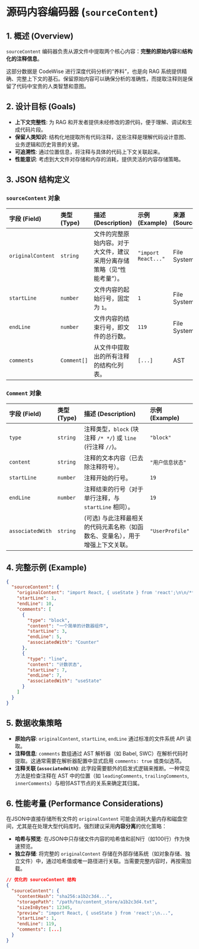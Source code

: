 # 源码内容编码器 (`sourceContent`)

## 1. 概述 (Overview)

`sourceContent` 编码器负责从源文件中提取两个核心内容：**完整的原始内容**和**结构化的注释信息**。

这部分数据是 CodeWise 进行深度代码分析的“养料”，也是向 RAG 系统提供精确、完整上下文的基石。保留原始内容可以确保分析的准确性，而提取注释则是保留了代码中宝贵的人类智慧和意图。

## 2. 设计目标 (Goals)

- **上下文完整性**: 为 RAG 和开发者提供未经修改的源代码，便于理解、调试和生成代码片段。
- **保留人类知识**: 结构化地提取所有代码注释，这些注释是理解代码设计意图、业务逻辑和历史背景的关键。
- **可追溯性**: 通过位置信息，将注释与具体的代码上下文关联起来。
- **性能意识**: 考虑到大文件对存储和内存的消耗，提供灵活的内容存储策略。

## 3. JSON 结构定义

### `sourceContent` 对象

| 字段 (Field) | 类型 (Type) | 描述 (Description) | 示例 (Example) | 来源 (Source) |
| :--- | :--- | :--- | :--- | :--- |
| `originalContent`| `string` | 文件的完整原始内容。对于大文件，建议采用分离存储策略（见“性能考量”）。 | `"import React..."` | File System |
| `startLine` | `number` | 文件内容的起始行号，固定为 `1`。 | `1` | File System |
| `endLine` | `number` | 文件内容的结束行号，即文件的总行数。 | `119` | File System |
| `comments` | `Comment[]` | 从文件中提取出的所有注释的结构化列表。 | `[...]` | AST |

### `Comment` 对象

| 字段 (Field) | 类型 (Type) | 描述 (Description) | 示例 (Example) |
| :--- | :--- | :--- | :--- |
| `type` | `string` | 注释类型，`block` (块注释 `/* */`) 或 `line` (行注释 `//`)。 | `"block"` |
| `content` | `string` | 注释的文本内容（已去除注释符号）。 | `"用户信息状态"` |
| `startLine` | `number` | 注释开始的行号。 | `19` |
| `endLine` | `number` | 注释结束的行号（对于单行注释，与 `startLine` 相同）。 | `19` |
| `associatedWith`| `string` | (可选) 与此注释最相关的代码元素名称（如函数名、变量名），用于增强上下文关联。 | `"UserProfile"` |

## 4. 完整示例 (Example)

```json
{
  "sourceContent": {
    "originalContent": "import React, { useState } from 'react';\n\n/**\n * 一个简单的计数器组件\n */\nconst Counter = () => {\n  // 计数状态\n  const [count, setCount] = useState(0);\n\n  return <button onClick={() => setCount(count + 1)}>{count}</button>;\n};",
    "startLine": 1,
    "endLine": 10,
    "comments": [
      {
        "type": "block",
        "content": "一个简单的计数器组件",
        "startLine": 3,
        "endLine": 5,
        "associatedWith": "Counter"
      },
      {
        "type": "line",
        "content": "计数状态",
        "startLine": 7,
        "endLine": 7,
        "associatedWith": "useState"
      }
    ]
  }
}
```

## 5. 数据收集策略

- **原始内容**: `originalContent`, `startLine`, `endLine` 通过标准的文件系统 API 读取。
- **注释信息**: `comments` 数组通过 AST 解析器（如 Babel, SWC）在解析代码时提取。这通常需要在解析器配置中显式启用 `comments: true` 或类似选项。
- **注释关联 (`associatedWith`)**: 此字段需要额外的启发式逻辑来推断。一种常见方法是检查注释在 AST 中的位置（如 `leadingComments`, `trailingComments`, `innerComments`）与相邻AST节点的关系来确定其归属。

## 6. 性能考量 (Performance Considerations)

在JSON中直接存储所有文件的 `originalContent` 可能会消耗大量内存和磁盘空间，尤其是在处理大型代码库时。强烈建议采用**内容分离**的优化策略：

- **哈希与预览**: 在JSON中只存储文件内容的哈希值和前N行（如100行）作为快速预览。
- **独立存储**: 将完整的 `originalContent` 存储在外部存储系统（如对象存储、独立文件）中，通过哈希值或唯一路径进行关联。当需要完整内容时，再按需加载。

```json
// 优化的 sourceContent 结构
{
  "sourceContent": {
    "contentHash": "sha256:a1b2c3d4...", 
    "storagePath": "/path/to/content_store/a1b2c3d4.txt",
    "sizeInBytes": 12345,
    "preview": "import React, { useState } from 'react';\n...",
    "startLine": 1,
    "endLine": 119,
    "comments": [...]
  }
}
```
